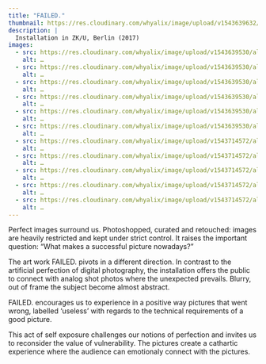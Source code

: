 ```yaml
---
title: "FAILED."
thumbnail: https://res.cloudinary.com/whyalix/image/upload/v1543639632/alixlucas/failed/photoshopbanner.jpg
description: |
  Installation in ZK/U, Berlin (2017)
images:
  - src: https://res.cloudinary.com/whyalix/image/upload/v1543639530/alixlucas/failed/Failed-Exhibition-01.jpg
    alt: …
  - src: https://res.cloudinary.com/whyalix/image/upload/v1543639530/alixlucas/failed/Failed-Exhibition-02.jpg
    alt: …
  - src: https://res.cloudinary.com/whyalix/image/upload/v1543639530/alixlucas/failed/Failed-Exhibition-03.jpg
    alt: …
  - src: https://res.cloudinary.com/whyalix/image/upload/v1543639530/alixlucas/failed/Failed-Exhibition-04.jpg
    alt: …
  - src: https://res.cloudinary.com/whyalix/image/upload/v1543639530/alixlucas/failed/Failed-Exhibition-05.jpg
    alt: …
  - src: https://res.cloudinary.com/whyalix/image/upload/v1543639530/alixlucas/failed/Failed-Exhibition-06.jpg
    alt: …
  - src: https://res.cloudinary.com/whyalix/image/upload/v1543714572/alixlucas/failed/01.jpg
    alt: …
  - src: https://res.cloudinary.com/whyalix/image/upload/v1543714572/alixlucas/failed/02.jpg
    alt: …
  - src: https://res.cloudinary.com/whyalix/image/upload/v1543714572/alixlucas/failed/03.jpg
    alt: …
  - src: https://res.cloudinary.com/whyalix/image/upload/v1543714572/alixlucas/failed/04.jpg
    alt: …
  - src: https://res.cloudinary.com/whyalix/image/upload/v1543714572/alixlucas/failed/05.jpg
    alt: …
---
```


Perfect images surround us. Photoshopped, curated and retouched: images are heavily restricted and kept under strict control. 
It raises the important question: “What makes a successful picture nowadays?” 

The art work FAILED. pivots in a different direction. In contrast to the artificial perfection of digital photography, the installation offers the public to connect with analog shot photos where the unexpected prevails. Blurry, out of frame the subject become almost abstract.

FAILED. encourages us to experience in a positive way pictures that went wrong, labelled ‘useless’ with regards to the technical requirements of a good picture.

This act of self exposure challenges our notions of perfection and invites us to reconsider the value of vulnerability. 
The pictures create a cathartic experience where the audience can emotionaly connect with the pictures. 
